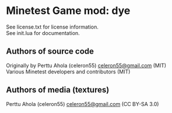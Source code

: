 Minetest Game mod: dye
======================
See license.txt for license information.  
See init.lua for documentation.

Authors of source code
----------------------
Originally by Perttu Ahola (celeron55) <celeron55@gmail.com> (MIT)  
Various Minetest developers and contributors (MIT)

Authors of media (textures)
---------------------------
Perttu Ahola (celeron55) <celeron55@gmail.com> (CC BY-SA 3.0)
